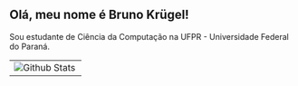 ## Olá, meu nome é Bruno Krügel!

Sou estudante de Ciência da Computação na UFPR - Universidade Federal do Paraná.

<table>
  <tr>
    <td>
      <img
        align="left"
        src="https://github-readme-stats.vercel.app/api/top-langs/?username=bk304&theme=dark&hide_border=false&include_all_commits=true&count_private=true&layout=compact"
        alt="Github Stats"
      />
    </td>
  </tr>
</table>
